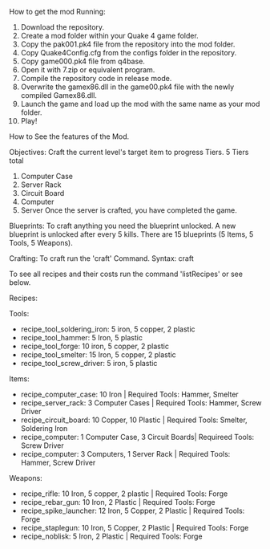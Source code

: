 How to get the mod Running:
1. Download the repository.
2. Create a mod folder within your Quake 4 game folder.
3. Copy the pak001.pk4 file from the repository into the mod folder.
4. Copy Quake4Config.cfg from the configs folder in the repository. 
5. Copy game000.pk4 file from q4base.
6. Open it with 7.zip or equivalent program.
7. Compile the repository code in release mode.
8. Overwrite the gamex86.dll in the game00.pk4 file with the newly compiled Gamex86.dll.
9. Launch the game and load up the mod with the same name as your mod folder.
10. Play!

How to See the features of the Mod.

Objectives:
Craft the current level's target item to progress Tiers. 
5 Tiers total
  1. Computer Case
  2. Server Rack
  3. Circuit Board
  4. Computer
  5. Server
Once the server is crafted, you have completed the game.

Blueprints:
To craft anything you need the blueprint unlocked.
A new blueprint is unlocked after every 5 kills.
There are 15 blueprints (5 Items, 5 Tools, 5 Weapons).

Crafting:
To craft run the 'craft' Command.
Syntax: craft <recipe> <amount> 

To see all recipes and their costs run the command 'listRecipes' or see below.

Recipes:

Tools:
- recipe_tool_soldering_iron: 5 iron, 5 copper, 2 plastic
- recipe_tool_hammer: 5 Iron, 5 plastic
- recipe_tool_forge: 10 iron, 5 copper, 2 plastic
- recipe_tool_smelter: 15 Iron, 5 copper, 2 plastic
- recipe_tool_screw_driver: 5 iron, 5 plastic

Items:
- recipe_computer_case: 10 Iron | Required Tools: Hammer, Smelter
- recipe_server_rack: 3 Computer Cases | Required Tools: Hammer, Screw Driver
- recipe_circuit_board: 10 Copper, 10 Plastic | Required Tools: Smelter, Soldering Iron
- recipe_computer: 1 Computer Case, 3 Circuit Boards| Requireed Tools: Screw Driver
- recipe_computer: 3 Computers, 1 Server Rack | Required Tools: Hammer, Screw Driver

Weapons:
- recipe_rifle: 10 Iron, 5 copper, 2 plastic | Required Tools: Forge
- recipe_rebar_gun: 10 Iron, 2 Plastic | Required Tools: Forge
- recipe_spike_launcher: 12 Iron, 5 Copper, 2 Plastic | Required Tools: Forge
- recipe_staplegun: 10 Iron, 5 Copper, 2 Plastic | Required Tools: Forge
- recipe_noblisk: 5 Iron, 2 Plastic | Required Tools: Forge

